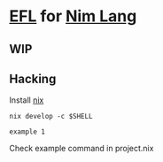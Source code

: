 # [EFL](https://www.enlightenment.org/about#EFL) for [Nim Lang](https://nim-lang.org/)

## WIP

## Hacking

Install [nix](https://nixos.org/)

```
nix develop -c $SHELL

example 1
```

Check example command in project.nix

